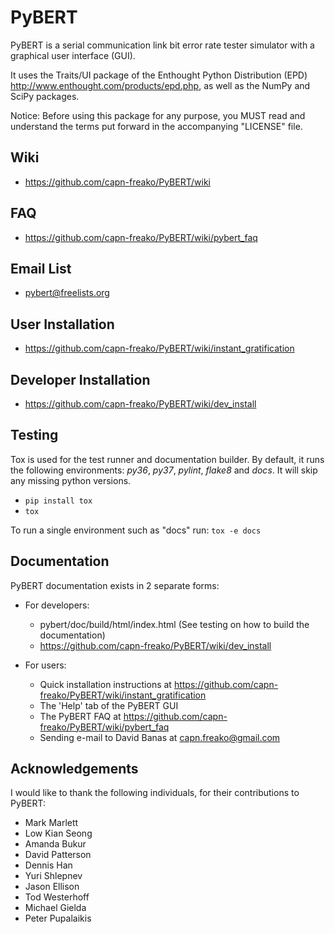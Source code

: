 # PyBERT

PyBERT is a serial communication link bit error rate tester simulator with a graphical user interface (GUI).

It uses the Traits/UI package of the Enthought Python Distribution (EPD) <http://www.enthought.com/products/epd.php>,
as well as the NumPy and SciPy packages.

Notice: Before using this package for any purpose, you MUST read and understand the terms put forward in the accompanying "LICENSE" file.

## Wiki

- https://github.com/capn-freako/PyBERT/wiki

## FAQ

- https://github.com/capn-freako/PyBERT/wiki/pybert_faq

## Email List

- <pybert@freelists.org>

## User Installation

- <https://github.com/capn-freako/PyBERT/wiki/instant_gratification>

## Developer Installation

- <https://github.com/capn-freako/PyBERT/wiki/dev_install>

## Testing

Tox is used for the test runner and documentation builder.  By default, it runs the following
environments: _py36_, _py37_, _pylint_, _flake8_ and _docs_.  It will skip any missing python versions.
* `pip install tox`
* `tox`

To run a single environment such as "docs" run: `tox -e docs`

## Documentation

PyBERT documentation exists in 2 separate forms:

- For developers: 
  
  - pybert/doc/build/html/index.html  (See testing on how to build the documentation)
  - https://github.com/capn-freako/PyBERT/wiki/dev_install
  
- For users:

  - Quick installation instructions at <https://github.com/capn-freako/PyBERT/wiki/instant_gratification>
  - The 'Help' tab of the PyBERT GUI
  - The PyBERT FAQ at <https://github.com/capn-freako/PyBERT/wiki/pybert_faq>
  - Sending e-mail to David Banas at <capn.freako@gmail.com>

## Acknowledgements

I would like to thank the following individuals, for their contributions to PyBERT:  

- Mark Marlett  
- Low Kian Seong  
- Amanda Bukur
- David Patterson
- Dennis Han
- Yuri Shlepnev
- Jason Ellison
- Tod Westerhoff
- Michael Gielda
- Peter Pupalaikis
